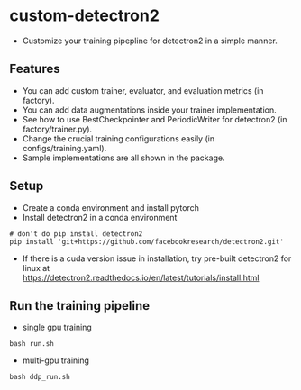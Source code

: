 # custom-detectron2
- Customize your training pipepline for detectron2 in a simple manner.

## Features
- You can add custom trainer, evaluator, and evaluation metrics (in factory).
- You can add data augmentations inside your trainer implementation.
- See how to use BestCheckpointer and PeriodicWriter for detectron2 (in factory/trainer.py).
- Change the crucial training configurations easily (in configs/training.yaml).
- Sample implementations are all shown in the package.

## Setup
- Create a conda environment and install pytorch
- Install detectron2 in a conda environment
```
# don't do pip install detectron2
pip install 'git+https://github.com/facebookresearch/detectron2.git'
```
- If there is a cuda version issue in installation, try pre-built detectron2 for linux at  
https://detectron2.readthedocs.io/en/latest/tutorials/install.html 

## Run the training pipeline
- single gpu training
```
bash run.sh
```
- multi-gpu training
```
bash ddp_run.sh
```
